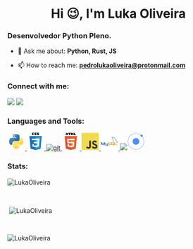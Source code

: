 <h1 align="center">Hi 😉, I'm Luka Oliveira</h1>
<h3 align="left">Desenvolvedor Python Pleno.</h3>

- 💬 Ask me about: **Python, Rust, JS**

- 📫 How to reach me: **pedrolukaoliveira@protonmail.com**


<h3 align="left">Connect with me:</h3>
<p align="left">
    <a href = "mailto:pedrolukaoliveira@protonmail.com"><img src="https://img.shields.io/badge/ProtonMail-8B89CC?style=for-the-badge&logo=protonmail&logoColor=white" target="_blank"></a>
  <a href="https://www.linkedin.com/in/pedro-luka-a554961b9/" target="_blank"><img src="https://img.shields.io/badge/-LinkedIn-%230077B5?style=for-the-badge&logo=linkedin&logoColor=white" target="_blank"></a> 
</p>

<h3 align="left">Languages and Tools:</h3>
<p align="left"> <a href="https://www.w3schools.com/css/" target="_blank"> <img
            src="https://raw.githubusercontent.com/devicons/devicon/master/icons/python/python-original.svg"
            alt="python" width="40" height="40" /> </a> <a href="#s" target="_blank"><img
            src="https://raw.githubusercontent.com/devicons/devicon/master/icons/css3/css3-original-wordmark.svg"
            alt="css3" width="40" height="40" /> </a> <a href="#" target="_blank"> <img
            src="https://www.vectorlogo.zone/logos/git-scm/git-scm-icon.svg" alt="git" width="40" height="40" /> </a> <a
            href="#" target="_blank"> <img
            src="https://raw.githubusercontent.com/devicons/devicon/master/icons/html5/html5-original-wordmark.svg"
            alt="html5" width="40" height="40" /> </a> <a href="#" target="_blank">  <img
            src="https://raw.githubusercontent.com/devicons/devicon/master/icons/javascript/javascript-original.svg"
            alt="javascript" width="40" height="40" /> </a> <a href="#" target="_blank"> <img
            src="https://raw.githubusercontent.com/devicons/devicon/master/icons/mysql/mysql-original-wordmark.svg"
            alt="mysql" width="40" height="40" /> </a> <a href="#" target="_blank"> <img
            src="https://getbootstrap.com/docs/4.0/assets/brand/bootstrap-social-logo.png" width="40" heigth="40"><img
            src="https://raw.githubusercontent.com/devicons/devicon/master/icons/ionic/ionic-original.svg"
            alt="ionic" width="40" height="40" /> </a> 
            
<h3 align="left">Stats:</h3>
<p><img align="center"
        src="https://github-readme-stats.vercel.app/api?username=LukaOliveira&show_icons=true&theme=tokyonight&include_all_commits=true&count_private=true"
        alt="LukaOliveira" /></p>
        
<br>
<p>&nbsp;<img align="center" src="https://github-readme-streak-stats.herokuapp.com/?user=LukaOliveira&theme=tokyonight"
        alt="LukaOliveira" /></p>

<br>
<p><img align="left"
        src="https://github-readme-stats.vercel.app/api/top-langs?username=LukaOliveira&theme=tokyonight&show_icons=true&locale=en&layout=compact"
        alt="LukaOliveira" /></p>

